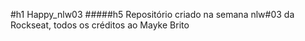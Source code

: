 #h1 Happy_nlw03
#####h5 Repositório criado na semana nlw#03 da Rockseat, todos os créditos ao Mayke Brito
 
 
